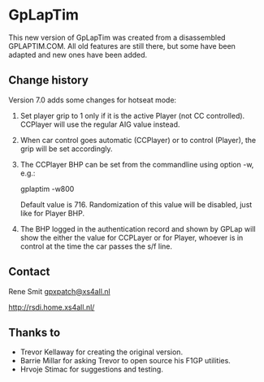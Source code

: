 GpLapTim
========
This new version of GpLapTim was created from a disassembled GPLAPTIM.COM.
All old features are still there, but some have been adapted and new ones
have been added.


Change history
--------------
Version 7.0 adds some changes for hotseat mode:

1. Set player grip to 1 only if it is the active Player (not CC controlled).
CCPlayer will use the regular AIG value instead.

2. When car control goes automatic (CCPlayer) or to control (Player),
the grip will be set accordingly.

3. The CCPlayer BHP can be set from the commandline using option -w, e.g.:

    gplaptim -w800

    Default value is 716.
    Randomization of this value will be disabled, just like for Player BHP.

4. The BHP logged in the authentication record and shown by GPLap will show
the either the value for CCPLayer or for Player, whoever is in control at
the time the car passes the s/f line.


Contact
-------
Rene Smit <gpxpatch@xs4all.nl>

http://rsdi.home.xs4all.nl/


Thanks to
---------
- Trevor Kellaway for creating the original version.
- Barrie Millar for asking Trevor to open source his F1GP utilities.
- Hrvoje Stimac for suggestions and testing.
